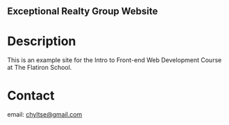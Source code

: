Exceptional Realty Group Website
---

# Description

This is an example site for the Intro to Front-end Web Development Course at The Flatiron School.

# Contact

email: chyltse@gmail.com
